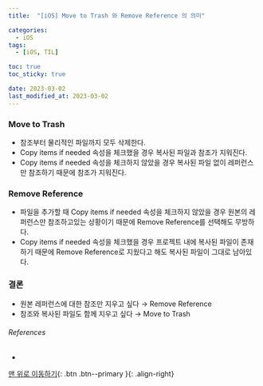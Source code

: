 ```yaml
---
title:  "[iOS] Move to Trash 와 Remove Reference 의 의미" 

categories:
  - iOS
tags:
  - [iOS, TIL]

toc: true
toc_sticky: true

date: 2023-03-02
last_modified_at: 2023-03-02
---
```


### Move to Trash
- 참조부터 물리적인 파일까지 모두 삭제한다.
- Copy items if needed 속성을 체크했을 경우 복사된 파일과 참조가 지워진다.
- Copy items if needed 속성을 체크하지 않았을 경우 복사된 파일 없이 레퍼런스만 참조하기 때문에 참조가 지워진다.

### Remove Reference
- 파일을 추가할 때 Copy items if needed 속성을 체크하지 않았을 경우 원본의 레퍼런스만 참조하고있는 상황이기 때문에 Remove Reference를 선택해도 무방하다.
- Copy items if needed 속성을 체크했을 경우 프로젝트 내에 복사된 파일이 존재하기 때문에 Remove Reference로 지웠다고 해도 복사된 파일이 그대로 남아있다.

### 결론
- 원본 레퍼런스에 대한 참조만 지우고 싶다 → Remove Reference
- 참조와 복사된 파일도 함께 지우고 싶다 → Move to Trash



###### References
- 

[맨 위로 이동하기](#){: .btn .btn--primary }{: .align-right} 